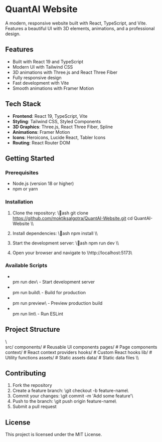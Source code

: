﻿# QuantAI Website

A modern, responsive website built with React, TypeScript, and Vite. Features a beautiful UI with 3D elements, animations, and a professional design.

## Features

-  Built with React 19 and TypeScript
-  Modern UI with Tailwind CSS
-  3D animations with Three.js and React Three Fiber
-  Fully responsive design
-  Fast development with Vite
-  Smooth animations with Framer Motion

## Tech Stack

- **Frontend**: React 19, TypeScript, Vite
- **Styling**: Tailwind CSS, Styled Components
- **3D Graphics**: Three.js, React Three Fiber, Spline
- **Animations**: Framer Motion
- **Icons**: Heroicons, Lucide React, Tabler Icons
- **Routing**: React Router DOM

## Getting Started

### Prerequisites

- Node.js (version 18 or higher)
- npm or yarn

### Installation

1. Clone the repository:
\\\ash
git clone https://github.com/moktiksalgotra/QuantAI-Website.git
cd QuantAI-Website
\\\

2. Install dependencies:
\\\ash
npm install
\\\

3. Start the development server:
\\\ash
npm run dev
\\\

4. Open your browser and navigate to \http://localhost:5173\

### Available Scripts

- \
pm run dev\ - Start development server
- \
pm run build\ - Build for production
- \
pm run preview\ - Preview production build
- \
pm run lint\ - Run ESLint

## Project Structure

\\\
src/
 components/          # Reusable UI components
 pages/              # Page components
 context/            # React context providers
 hooks/              # Custom React hooks
 lib/                # Utility functions
 assets/             # Static assets
 data/               # Static data files
\\\

## Contributing

1. Fork the repository
2. Create a feature branch: \git checkout -b feature-name\
3. Commit your changes: \git commit -m 'Add some feature'\
4. Push to the branch: \git push origin feature-name\
5. Submit a pull request

## License

This project is licensed under the MIT License.
